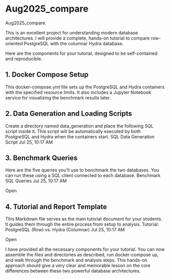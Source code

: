 # Aug2025_compare
Aug2025_compare


This is an excellent project for understanding modern database architectures. I will provide a complete, hands-on tutorial to compare row-oriented PostgreSQL with the columnar Hydra database.

Here are the components for your tutorial, designed to be self-contained and reproducible.

## 1. Docker Compose Setup
This docker-compose.yml file sets up the PostgreSQL and Hydra containers with the specified resource limits. It also includes a Jupyter Notebook service for visualizing the benchmark results later.

## 2. Data Generation and Loading Scripts
Create a directory named data_generation and place the following SQL script inside it. This script will be automatically executed by both PostgreSQL and Hydra when the containers start.
SQL Data Generation Script
Jul 25, 10:17 AM


## 3. Benchmark Queries
Here are the five queries you'll use to benchmark the two databases. You can run these using a SQL client connected to each database.
Benchmark SQL Queries
Jul 25, 10:17 AM

Open

## 4. Tutorial and Report Template
This Markdown file serves as the main tutorial document for your students. It guides them through the entire process from setup to analysis.
Tutorial: PostgreSQL (Row) vs. Hydra (Columnar)
Jul 25, 10:17 AM

Open

I have provided all the necessary components for your tutorial. You can now assemble the files and directories as described, run docker-compose up, and walk through the benchmark and analysis steps. This hands-on approach should give a very clear and memorable lesson on the core differences between these two powerful database architectures.